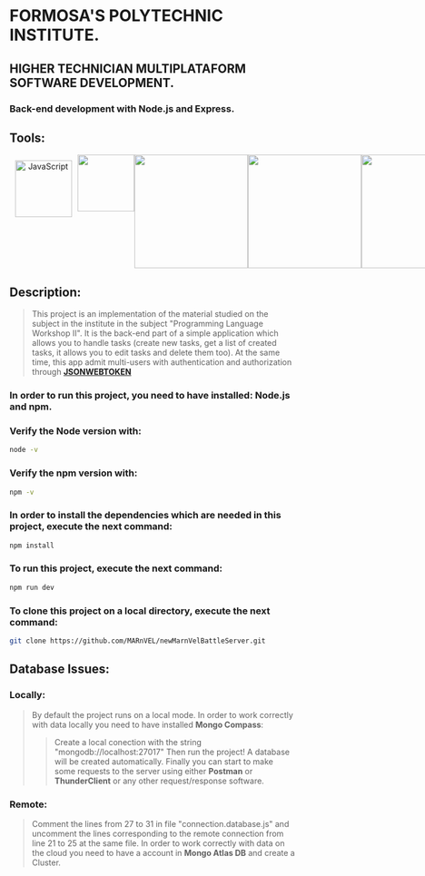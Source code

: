 # FORMOSA'S POLYTECHNIC INSTITUTE.
## HIGHER TECHNICIAN MULTIPLATAFORM SOFTWARE DEVELOPMENT.

### Back-end development with __Node.js__ and **Express**.
## Tools:
<div align="center" style="display: flex">
    <span>
        <a href="https://es.javascript.info/" target="_blank">
            <img width="100" style="margin: 10" title='JavaScript' src='https://upload.wikimedia.org/wikipedia/commons/6/6a/JavaScript-logo.png'>
        </a>
    </span>
    <span>
        <a href="https://nodejs.org/en/" title='NodeJS' target="_blank">
            <img width="100" src='https://upload.wikimedia.org/wikipedia/commons/d/d9/Node.js_logo.svg'>
        </a>
    </span>
    <br/>
    <span>
        <a href="https://www.mongodb.com/docs/" title='MongoDB' target="_blank">
            <img width="200" src='https://upload.wikimedia.org/wikipedia/commons/9/93/MongoDB_Logo.svg'>
        </a>
    </span>
    <span>
        <a href="https://mongoosejs.com/" title='Mongoose' target="_blank">
            <img width="200" src='https://mongoosejs.com/docs/images/mongoose5_62x30_transparent.png'>
        </a>
    </span>
    <span>
        <a href="https://expressjs.com/es/" title='ExpressJS' target="_blank">
            <img width="200" src='https://upload.wikimedia.org/wikipedia/commons/6/64/Expressjs.png'>
        </a>
    </span>

    
</div>

## Description:
> This project is an implementation of the material studied on the subject in the institute in the subject "Programming Language Workshop II".
> It is the back-end part of a simple application which allows you to handle tasks (create new tasks, get a list of created tasks, it allows you to edit tasks and delete them too).
> At the same time, this app admit multi-users with authentication and authorization through **[JSONWEBTOKEN][1]**


### In order to run this project, you need to have installed:  __Node.js__  and __npm__.


### Verify the Node version with:
```bash
node -v
```

### Verify the npm version with:
```bash	
npm -v
```

### In order to install the dependencies which are needed in this project, execute the next command:

```bash
npm install
```

### To run this project, execute the next command:

```bash
npm run dev
```

### To clone this project on a local directory, execute the next command:

```bash
git clone https://github.com/MARnVEL/newMarnVelBattleServer.git
```
## Database Issues:
### Locally:
> By default the project runs on a local mode.
> In order to work correctly with data locally you need to have installed **Mongo Compass**:
>> Create a local conection with the string "mongodb://localhost:27017"
>> Then run the project!
> A database will be created automatically. Finally you can start to make some requests to the server using either **Postman** or **ThunderClient** or any other request/response software.


### Remote:
> Comment the lines from 27 to 31 in file "connection.database.js" and uncomment the lines corresponding to the remote connection from line 21 to 25 at the same file.
> In order to work correctly with data on the cloud you need to have a account in **Mongo Atlas DB**  and create a Cluster.
>> 


[1]: https://jwt.io/


